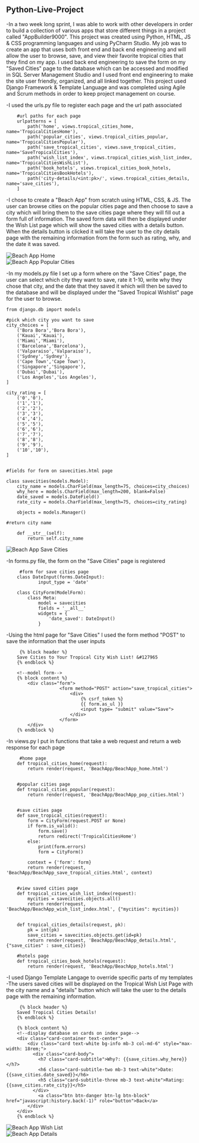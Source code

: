 ## Python-Live-Project
-In a two week long sprint, I was able to work with other developers in order to build a collection of various apps that store different things in a project called "AppBuilder9000". This project was created using Python, HTML, JS & CSS programming languages and using PyCharm Studio. My job was to create an app that uses both front end and back end engineering and will allow the user to browse, save, and view their favorite tropical cities that they find on my app. I used back end engineering to save the form on my "Saved Cities" page to the database which can be accessed and modified in SQL Server Management Studio and I used front end engineering to make the site user friendly, organized, and all linked together. This project used Django Framework & Template Language and was completed using Agile and Scrum methods in order to keep project management on course. 

 -I used the urls.py file to register each page and the url path associated 
   
        #url paths for each page
        urlpatterns = [
            path('home', views.tropical_cities_home, name='TropicalCitiesHome'),
            path('popular_cities', views.tropical_cities_popular, name='TropicalCitiesPopular'),
            path('save_tropical_cities', views.save_tropical_cities, name='SaveTropicalCities'),
            path('wish_list_index', views.tropical_cities_wish_list_index, name='TropicalCitiesWishList'),
            path('book_hotels', views.tropical_cities_book_hotels, name='TropicalCitiesBookHotels'),
            path('city-details/<int:pk>/', views.tropical_cities_details, name='save_cities'),
        ]
       
 -I chose to create a "Beach App" from scratch using HTML, CSS, & JS. The user can browse cities on the popular cities page and then choose to save a city which will bring them to the save cities page where they will fill out a form full of information. The saved form data will then be displayed under the Wish List page which will show the saved cities with a details button. When the details button is clicked it will take the user to the city details page with the remaining information from the form such as rating, why, and the date it was saved.
 
 ![Beach App Home](https://lh3.googleusercontent.com/-iViq-Z0cWjc/X7PxsE1LuqI/AAAAAAAAIWU/g5PVIfd8aeEetw7foL7HPAGgSJxJtzLpQCK8BGAsYHg/s512/2020-11-17.png)  
 ![Beach App Popular Cities](https://lh3.googleusercontent.com/-w8CBHwGwhyc/X7P3BpcSlTI/AAAAAAAAIWo/cR7Z8LsPSx03pjhV4fJVQjd4HuVY6kroQCK8BGAsYHg/s512/2020-11-17.png)  

-In my models.py file I set up a form where on the "Save Cities" page, the user can select which city they want to save, rate it 1-10, write why they chose that city, and the date that they saved it which will then be saved to the database and will be displayed under the "Saved Tropical Wishlist" page for the user to browse.

    from django.db import models

    #pick which city you want to save
    city_choices = [
        ('Bora Bora','Bora Bora'),
        ('Kauai','Kauai'),
        ('Miami','Miami'),
        ('Barcelona','Barcelona'),
        ('Valparaiso','Valparaiso'),
        ('Sydney','Sydney'),
        ('Cape Town','Cape Town'),
        ('Singapore','Singapore'),
        ('Dubai','Dubai'),
        ('Los Angeles','Los Angeles'),
    ]

    city_rating = [
        ('0','0'),
        ('1','1'),
        ('2','2'),
        ('3','3'),
        ('4','4'),
        ('5','5'),
        ('6','6'),
        ('7','7'),
        ('8','8'),
        ('9','9'),
        ('10','10'),
    ]


    #fields for form on savecities.html page

    class savecities(models.Model):
        city_name = models.CharField(max_length=75, choices=city_choices)
        why_here = models.CharField(max_length=200, blank=False)
        date_saved = models.DateField()
        rate_city = models.CharField(max_length=75, choices=city_rating)

        objects = models.Manager()

    #return city name

        def __str__(self):
            return self.city_name
            
  
   ![Beach App Save Cities](https://lh3.googleusercontent.com/-Y5vF_0e4-vc/X7PwiJqiQ5I/AAAAAAAAIWE/VWDMQy1FxLgJ2O8CaG8C-549-h-9-n9SgCK8BGAsYHg/s512/2020-11-17.png)
   
   -In forms.py file, the form on the "Save Cities" page is registered 
   
         #form for save cities page
        class DateInput(forms.DateInput):
                input_type = 'date'

        class CityForm(ModelForm):
            class Meta:
                model = savecities
                fields = '__all__'
                widgets = {
                    'date_saved': DateInput()
                }
            
   -Using the html page for "Save Cities" I used the form method "POST" to save the information that the user inputs
   
         {% block header %}
        Save Cities to Your Tropical City Wish List! &#127965
        {% endblock %}

        <!--model form-->
        {% block content %}
            <div class="form">
                        <form method="POST" action="save_tropical_cities">
                            <div>
                                {% csrf_token %}
                                {{ form.as_ul }}
                                <input type= "submit" value="Save">
                            </div>
                        </form>
            </div>
        {% endblock %}
                
   -In views.py I put in functions that take a web request and return a web response for each page
   
         #home page
        def tropical_cities_home(request):
            return render(request, 'BeachApp/BeachApp_home.html')


        #popular cities page
        def tropical_cities_popular(request):
            return render(request, 'BeachApp/BeachApp_pop_cities.html')


        #save cities page
        def save_tropical_cities(request):
            form = CityForm(request.POST or None)
            if form.is_valid():
                form.save()
                return redirect('TropicalCitiesHome')
            else:
                print(form.errors)
                form = CityForm()

            context = {'form': form}
            return render(request, 'BeachApp/BeachApp_save_tropical_cities.html', context)


        #view saved cities page
        def tropical_cities_wish_list_index(request):
            mycities = savecities.objects.all()
            return render(request, 'BeachApp/BeachApp_wish_list_index.html', {"mycities": mycities})


        def tropical_cities_details(request, pk):
            pk = int(pk)
            save_cities = savecities.objects.get(id=pk)
            return render(request, 'BeachApp/BeachApp_details.html', {"save_cities" : save_cities})

        #hotels page
        def tropical_cities_book_hotels(request):
            return render(request, 'BeachApp/BeachApp_hotels.html')


   -I used Django Template Langage to override specific parts of my templates 
   -The users saved cities will be displayed on the Tropical Wish List Page with the city name and a "details" button which will take the user to the details page with the    remaining information.
        
         {% block header %}
        Saved Tropical Cities Details!
        {% endblock %}

        {% block content %}
        <!--display database on cards on index page-->
        <div class="card-container text-center">
            <div class="card text-white bg-info mb-3 col-md-6" style="max-width: 18rem;">
              <div class="card-body">
                <h7 class="card-subtitle">Why?: {{save_cities.why_here}}</h7>
                <h6 class="card-subtitle-two mb-3 text-white">Date: {{save_cities.date_saved}}</h6>
                <h5 class="card-subtitle-three mb-3 text-white">Rating: {{save_cities.rate_city}}</h5>
              </div>
                <a class="btn btn-danger btn-lg btn-block" href="javascript:history.back(-1)" role="button">Back</a>
            </div>
        </div>
        {% endblock %}
        
![Beach App Wish List](https://lh3.googleusercontent.com/-vx0RrkFJ21g/X7P2xmzmtAI/AAAAAAAAIWg/MYvTGE6Wf8U2GnVuwdbEN0uKeC7NS0bXwCK8BGAsYHg/s512/2020-11-17.png)   
![Beach App Details](https://lh3.googleusercontent.com/-uQ4__knxAPM/X7P4R9DtkpI/AAAAAAAAIW0/WV7DbufOGR4NNmPsQDzzPfx1SYKqv_WLwCK8BGAsYHg/s512/2020-11-17.png)
